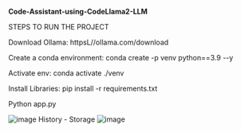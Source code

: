 <b> Code-Assistant-using-CodeLlama2-LLM </b>

STEPS TO RUN THE PROJECT

Download Ollama: httpsL//ollama.com/download

Create a conda environment: conda create -p venv python==3.9 --y

Activate env: conda activate ./venv

Install Libraries: pip install -r requirements.txt

Python app.py

![image](https://github.com/syedshamir/Code-Assistant-CodeLlama-Llama2-Gradio/assets/58033291/21831e3f-a2be-4135-8529-b3bf9f3f1da0)
History - Storage
![image](https://github.com/syedshamir/Code-Assistant-CodeLlama-Llama2-Gradio/assets/58033291/d1141fc9-b3a7-4255-a7d3-7f0356444b8e)



